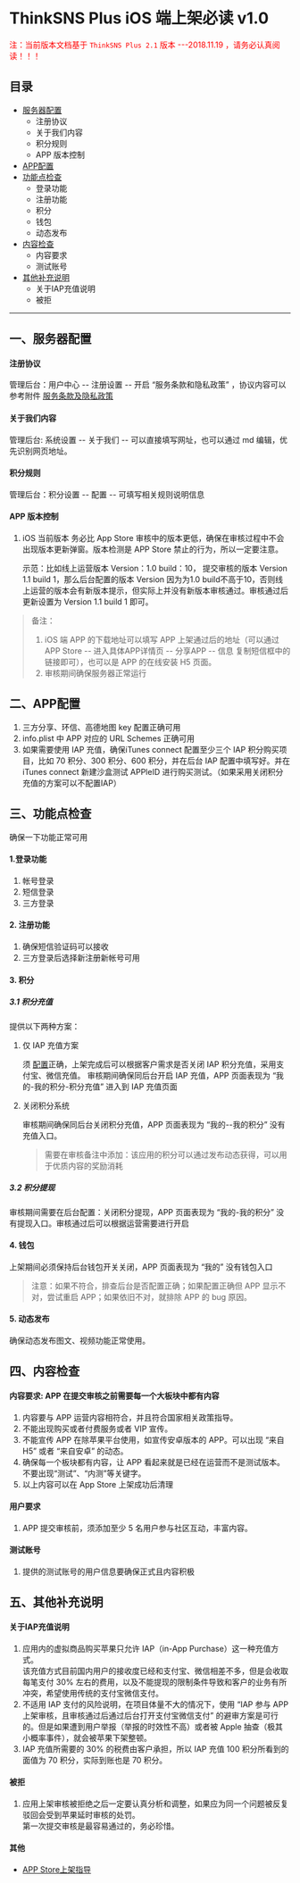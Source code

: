 # ThinkSNS Plus iOS 端上架必读 v1.0

<font color = red > 注：当前版本文档基于 `ThinkSNS Plus 2.1` 版本   ---2018.11.19 ，请务必认真阅读！！！ </font>


## 目录

- [服务器配置](#一、服务器配置)
	- 注册协议
	- 关于我们内容
	- 积分规则
	- APP 版本控制 
- [APP配置](#二、app配置)
- [功能点检查](#三、功能点检查)
	- 登录功能
	- 注册功能
	- 积分
	- 钱包
	- 动态发布
- [内容检查](#四、内容检查)
	- 内容要求
	- 测试账号
- [其他补充说明](#五、其他补充说明)
	- 关于IAP充值说明
	- 被拒




-----



## 一、服务器配置  


#### 注册协议

管理后台：用户中心 -- 注册设置 -- 开启 “服务条款和隐私政策” ，协议内容可以参考附件 [服务条款及隐私政策](./服务条款及隐私政策.md)
  
#### 关于我们内容

管理后台: 系统设置 -- 关于我们 -- 可以直接填写网址，也可以通过 md 编辑，优先识别网页地址。

#### 积分规则

管理后台：积分设置 -- 配置 --  可填写相关规则说明信息
 
#### APP 版本控制 

1. iOS 当前版本 务必比 App Store 审核中的版本更低，确保在审核过程中不会出现版本更新弹窗。版本检测是 APP Store 禁止的行为，所以一定要注意。  

	示范：比如线上运营版本 Version：1.0 build：10， 提交审核的版本 Version 1.1 build 1，那么后台配置的版本 Version 因为为1.0 build不高于10，否则线上运营的版本会有新版本提示，但实际上并没有新版本审核通过。审核通过后更新设置为 Version 1.1 build 1 即可。  
	


> 备注：
> 
> 1. iOS 端 APP 的下载地址可以填写 APP 上架通过后的地址（可以通过APP Store -- 进入具体APP详情页 -- 分享APP -- 信息 复制短信框中的链接即可），也可以是 APP 的在线安装 H5 页面。
> 2. 审核期间确保服务器正常运行 
> 
> 

## 二、APP配置

1. 三方分享、环信、高德地图 key 配置正确可用 
2. info.plist 中 APP 对应的 URL Schemes  正确可用
3. 如果需要使用 IAP 充值，确保iTunes connect 配置至少三个 IAP 积分购买项目，比如 70 积分、300 积分、600 积分，并在后台 IAP 配置中填写好。并在 iTunes connect 新建沙盒测试 APPleID 进行购买测试。（如果采用关闭积分充值的方案可以不配置IAP）

## 三、功能点检查

确保一下功能正常可用

#### 1.登录功能

1. 帐号登录
2. 短信登录
3. 三方登录  


#### 2. 注册功能

1. 确保短信验证码可以接收
2. 三方登录后选择新注册新帐号可用

####  3. 积分  

##### 3.1 积分充值

 提供以下两种方案：
 
1. 仅 IAP 充值方案
	
	须 [配置](#二、app配置)正确，上架完成后可以根据客户需求是否关闭 IAP 积分充值，采用支付宝、微信充值。 审核期间确保同后台开启 IAP 充值，APP 页面表现为 “我的-我的积分-积分充值” 进入到 IAP 充值页面  
	
2. 关闭积分系统

	审核期间确保同后台关闭积分充值，APP 页面表现为 “我的--我的积分” 没有充值入口。  
   > 需要在审核备注中添加：该应用的积分可以通过发布动态获得，可以用于优质内容的奖励消耗 
 
##### 3.2 积分提现

 审核期间需要在后台配置：关闭积分提现，APP 页面表现为 “我的-我的积分” 没有提现入口。审核通过后可以根据运营需要进行开启   
 
#### 4. 钱包

上架期间必须保持后台钱包开关关闭，APP 页面表现为 “我的” 没有钱包入口  
> 注意：如果不符合，排查后台是否配置正确；如果配置正确但 APP 显示不对，尝试重启 APP；如果依旧不对，就排除 APP 的 bug 原因。  
> 

#### 5. 动态发布

确保动态发布图文、视频功能正常使用。
 
## 四、内容检查

#### 内容要求: APP 在提交审核之前需要每一个大板块中都有内容

1. 内容要与 APP 运营内容相符合，并且符合国家相关政策指导。  
2. 不能出现购买或者付费服务或者 VIP 宣传。  
3. 不能宣传 APP 在除苹果平台使用，如宣传安卓版本的 APP。可以出现 “来自 H5” 或者 “来自安卓” 的动态。  
4. 确保每一个板块都有内容，让 APP 看起来就是已经在运营而不是测试版本。不要出现“测试”、“内测”等关键字。  
5. 以上内容可以在 App Store 上架成功后清理  

#### 用户要求

1. APP 提交审核前，须添加至少 5 名用户参与社区互动，丰富内容。  

#### 测试账号

1. 提供的测试账号的用户信息要确保正式且内容积极 

## 五、其他补充说明  

#### 关于IAP充值说明  

1. 应用内的虚拟商品购买苹果只允许 IAP（in-App Purchase）这一种充值方式。  
该充值方式目前国内用户的接收度已经和支付宝、微信相差不多，但是会收取每笔支付 30% 左右的费用，以及不能提现的限制条件导致和客户的业务有所冲突，希望使用传统的支付宝微信支付。  
2. 不适用 IAP 支付的风险说明，在项目体量不大的情况下，使用 “IAP 参与 APP 上架审核，且审核通过后通过后台打开支付宝微信支付” 的避审方案是可行的。但是如果遭到用户举报（举报的时效性不高）或者被 Apple 抽查（极其小概率事件），就会被苹果下架整顿。  
3. IAP 充值所需要的 30% 的税费由客户承担，所以 IAP 充值 100 积分所看到的面值为 70 积分，实际到账也是 70 积分。  

#### 被拒 

1. 应用上架审核被拒绝之后一定要认真分析和调整，如果应为同一个问题被反复驳回会受到苹果延时审核的处罚。  
第一次提交审核是最容易通过的，务必珍惜。

#### 其他

* [APP Store上架指导](./APPStore上架指导.md)
